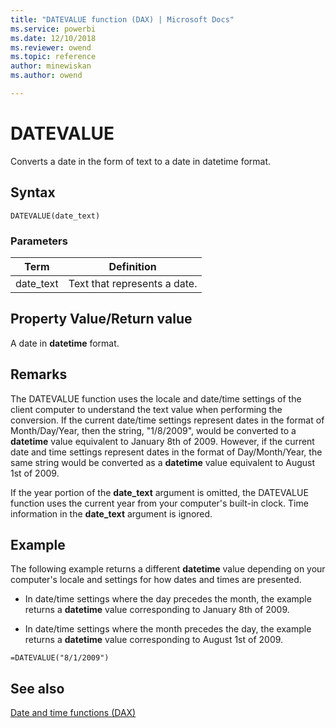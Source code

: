 ```yaml
---
title: "DATEVALUE function (DAX) | Microsoft Docs"
ms.service: powerbi 
ms.date: 12/10/2018
ms.reviewer: owend
ms.topic: reference
author: minewiskan
ms.author: owend

---
```

# DATEVALUE
Converts a date in the form of text to a date in datetime format.  
  
## Syntax  
  
```dax
DATEVALUE(date_text)  
```
  
### Parameters  
  
|Term|Definition|  
|--------|--------------|  
|date_text|Text that represents a date.|  
  
## Property Value/Return value  
A date in **datetime** format.  
  
## Remarks  
The DATEVALUE function uses the locale and date/time settings of the client computer to understand the text value when performing the conversion. If the current date/time settings represent dates in the format of Month/Day/Year, then the string, "1/8/2009", would be converted to a **datetime** value equivalent to January 8th of 2009. However, if the current date and time settings represent dates in the format of Day/Month/Year, the same string would be converted as a **datetime** value equivalent to August 1st of 2009.  
  
If the year portion of the **date_text** argument is omitted, the DATEVALUE function uses the current year from your computer's built-in clock. Time information in the **date_text** argument is ignored.  
  
## Example  
The following example returns a different **datetime** value depending on your computer's locale and settings for how dates and times are presented.  
  
-   In date/time settings where the day precedes the month, the example returns a **datetime** value corresponding to January 8th of 2009.  
  
-   In date/time settings where the month precedes the day, the example returns a **datetime** value corresponding to August 1st of 2009.  
  
```dax
=DATEVALUE("8/1/2009")  
```
  
## See also  
[Date and time functions &#40;DAX&#41;](date-and-time-functions-dax.md)  
  
